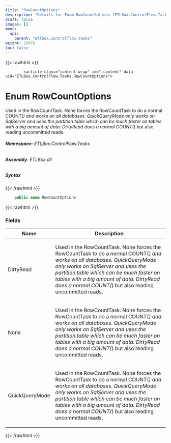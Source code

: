 ```yaml
---
title: "RowCountOptions"
description: "Details for Enum RowCountOptions (ETLBox.ControlFlow.Tasks)"
draft: false
images: []
menu:
  api:
    parent: "etlbox.controlflow.tasks"
weight: 10076
toc: false
---
```


{{< rawhtml >}}

            <article class="content wrap" id="_content" data-uid="ETLBox.ControlFlow.Tasks.RowCountOptions">
  <h1 id="ETLBox_ControlFlow_Tasks_RowCountOptions" data-uid="ETLBox.ControlFlow.Tasks.RowCountOptions" class="text-break">Enum RowCountOptions
</h1>
  <div class="markdown level0 summary"><p>Used in the RowCountTask. None forces the RowCountTask to do a normal COUNT(<em>) and works on all databases.
QuickQueryMode only works on SqlServer and uses the partition table which can be much faster on tables with a big amount of data.
DirtyRead does a normal COUNT(</em>) but also reading uncommitted reads.</p>
</div>
  <div class="markdown level0 conceptual"></div>
<h6><strong>Namespace</strong>: ETLBox.ControlFlow.Tasks</h6>
  <h6><strong>Assembly</strong>: ETLBox.dll</h6>
  <h5 id="ETLBox_ControlFlow_Tasks_RowCountOptions_syntax">Syntax</h5>
{{< /rawhtml >}}

```C#
    public enum RowCountOptions
```

{{< rawhtml >}}
  <h3 id="fields">Fields
</h3>
  <table class="table table-bordered table-striped table-condensed">
    <thead>
      <tr>
        <th>Name</th>
        <th>Description</th>
      </tr>
    <thead>
    <tbody>
      <tr>
        <td id="ETLBox_ControlFlow_Tasks_RowCountOptions_DirtyRead">DirtyRead</td>
        <td><p>Used in the RowCountTask. None forces the RowCountTask to do a normal COUNT(<em>) and works on all databases.
QuickQueryMode only works on SqlServer and uses the partition table which can be much faster on tables with a big amount of data.
DirtyRead does a normal COUNT(</em>) but also reading uncommitted reads.</p>
</td>
      </tr>
      <tr>
        <td id="ETLBox_ControlFlow_Tasks_RowCountOptions_None">None</td>
        <td><p>Used in the RowCountTask. None forces the RowCountTask to do a normal COUNT(<em>) and works on all databases.
QuickQueryMode only works on SqlServer and uses the partition table which can be much faster on tables with a big amount of data.
DirtyRead does a normal COUNT(</em>) but also reading uncommitted reads.</p>
</td>
      </tr>
      <tr>
        <td id="ETLBox_ControlFlow_Tasks_RowCountOptions_QuickQueryMode">QuickQueryMode</td>
        <td><p>Used in the RowCountTask. None forces the RowCountTask to do a normal COUNT(<em>) and works on all databases.
QuickQueryMode only works on SqlServer and uses the partition table which can be much faster on tables with a big amount of data.
DirtyRead does a normal COUNT(</em>) but also reading uncommitted reads.</p>
</td>
      </tr>
    </tbody>
  </thead></thead></table>

{{< /rawhtml >}}
